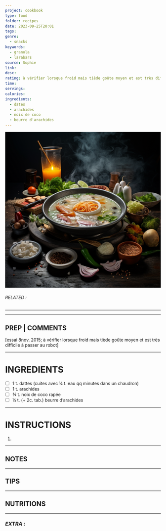 ```yaml
---
project: cookbook
type: food
folder: recipes
date: 2023-09-25T20:01
tags: 
genre:
  - snacks
keywords:
  - granola
  - larabars
source: Sophie
link: 
desc: 
rating: à vérifier lorsque froid mais tiède goûte moyen et est très difficile à passer au robot
time: 
servings: 
calories: 
ingredients:
  - dates
  - arachides
  - noix de coco
  - beurre d'arachides
---
```


![IMAGE](_default.png)

###### *RELATED* : 
---


---
## PREP | COMMENTS

[essai 8nov. 2015; à vérifier lorsque froid mais tiède goûte moyen et est très difficile à passer au robot]

---
# INGREDIENTS

- [ ] 1 t. dattes (cuites avec ¼ t. eau qq minutes dans un chaudron)
- [ ] 1 t. arachides
- [ ] ¾ t. noix de coco rapée
- [ ] ¼ t. (+ 2c. tab.) beurre d’arachides

---
# INSTRUCTIONS

1. 

---
## NOTES



---
## TIPS



---
## NUTRITIONS



---
### *EXTRA* :



